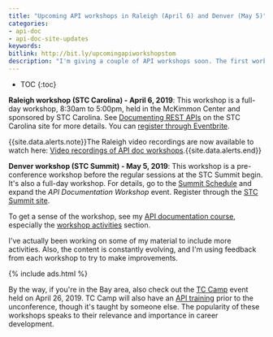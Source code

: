 ```yaml
---
title: "Upcoming API workshops in Raleigh (April 6) and Denver (May 5)"
categories:
- api-doc
- api-doc-site-updates
keywords:
bitlink: http://bit.ly/upcomingapiworkshopstom
description: "I'm giving a couple of API workshops soon. The first workshop is April 6, 2019, in Raleigh, North Carolina, offered through STC Carolina. The second workshop is in Denver on May 5, as a pre-conference workshop before the STC Summit. "
---
```


* TOC
{:toc}

**Raleigh workshop (STC Carolina) - April 6, 2019**: This workshop is a full-day workshop, 8:30am to 5:00pm, held in the McKimmon Center and sponsored by STC Carolina. See [Documenting REST APIs](https://www.stc-carolina.org/events/documenting-rest-apis/) on the STC Carolina site for more details. You can [register through Eventbrite](https://www.eventbrite.com/e/documenting-rest-apis-tickets-55675973335?ref=elink).

{{site.data.alerts.note}}The Raleigh video recordings are now available to watch here: <a href="https://idratherbewriting.com/learnapidoc/docapis_course_videos.html">Video recordings of API doc workshops</a>.{{site.data.alerts.end}}

**Denver workshop (STC Summit) - May 5, 2019**: This workshop is a pre-conference workshop before the regular sessions at the STC Summit begin. It's also a full-day workshop. For details, go to the [Summit Schedule](https://summit.stc.org/schedule/) and expand the *API Documentation Workshop* event. Register through the [STC Summit site](https://summit.stc.org/).

To get a sense of the workshop, see my [API documentation course](/learnapidoc/), especially the [workshop activities](/learnapidoc/docapis_workshop_activities.html) section.

I've actually been working on some of my material to include more activities. Also, the content is constantly evolving, and I'm using feedback from each workshop to try to make improvements.

{% include ads.html %}

By the way, if you're in the Bay area, also check out the [TC Camp](https://www.tccamp.org) event held on April 26, 2019. TC Camp will also have an [API training](https://www.tccamp.org/2019/03/api-workshop-tccamp-2019/) prior to the unconference, though it's taught by someone else. The popularity of these workshops speaks to their relevance and importance in career development.
